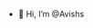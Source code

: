 - 👋 Hi, I’m @Avishs

<!---
Avishs/Avishs is a ✨ special ✨ repository because its `README.md` (this file) appears on your GitHub profile.
You can click the Preview link to take a look at your changes.
--->
